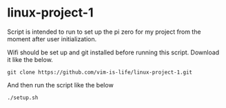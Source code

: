# linux-project-1
Script is intended to run to set up the pi zero for my project from the moment
after user initialization.

Wifi should be set up and git installed before running this script. Download it like the below.
``` shell
git clone https://github.com/vim-is-life/linux-project-1.git
```

And then run the script like the below
``` shell
./setup.sh
```
